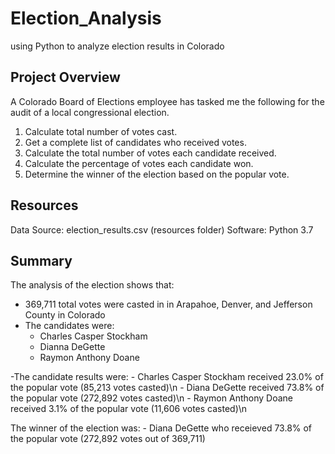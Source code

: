 # Election_Analysis
using Python to analyze election results in Colorado 

## Project Overview
A Colorado Board of Elections employee has tasked me the following for the audit of a local congressional election. 
  1. Calculate total number of votes cast.
  2. Get a complete list of candidates who received votes.
  3. Calculate the total number of votes each candidate received.
  4. Calculate the percentage of votes each candidate won.
  5. Determine the winner of the election based on the popular vote. 

## Resources
Data Source: election_results.csv (resources folder)
Software: Python 3.7 

## Summary 

The analysis of the election shows that: 

  - 369,711 total votes were casted in in Arapahoe, Denver, and Jefferson County in Colorado
  - The candidates were:
    - Charles Casper Stockham
    - Dianna DeGette
    - Raymon Anthony Doane
    
  -The candidate results were:
    - Charles Casper Stockham received 23.0% of the popular vote (85,213 votes casted)\n
    - Diana DeGette received 73.8% of the popular vote (272,892 votes casted)\n
    - Raymon Anthony Doane received 3.1% of the popular vote (11,606 votes casted)\n
   
  The winner of the election was:
    - Diana DeGette who receieved 73.8% of the popular vote (272,892 votes out of 369,711)
